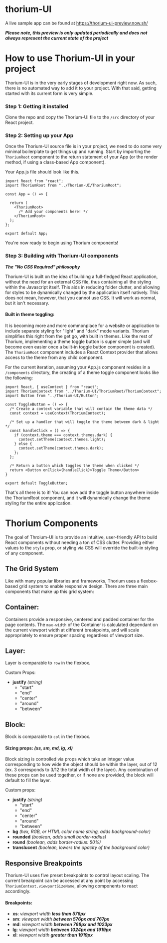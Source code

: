 # thorium-UI
A live sample app can be found at https://thorium-ui-preview.now.sh/

***Please note, this preview is only updated periodically and does not always represent the current state of the project***

# How to use Thorium-UI in your project
Thorium-UI is in the very early stages of development right now. As such, there is no automated way to add it to your project.
With that said, getting started with its current form is very simple.

### Step 1: Getting it installed
Clone the repo and copy the Thorium-UI file to the `/src` directory of your React project.

### Step 2: Setting up your App
Once the Thorium-UI source file is in your project, we need to do some very minimal boilerplate to get things up and running. Start by importing the `ThoriumRoot` component to the return statement of your App (or the render method, if using a class-based App component).

Your App.js file should look like this.

```
import React from "react";
import ThoriumRoot from "../Thorium-UI/ThoriumRoot";

const App = () => {

  return (
    <ThoriumRoot>
      /* Add your components here! */
    </ThoriumRoot>
  );
};

export default App;
```

You're now ready to begin using Thorium components!

### Step 3: Building with Thorium-UI components
***The "No CSS Required" philosophy***

Thorium-UI is built on the idea of building a full-fledged React application, without the need for an external CSS file, thus containing all the styling within the Javascript itself. This aids in reducing folder clutter, and allowing for styles to be dynamically changed by the application itself natively. This does not mean, however, that you cannot use CSS. It will work as normal, but it isn't necessary.

#### Built in theme toggling:
It is becoming more and more commonplace for a website or application to include separate styling for "light" and "dark" mode variants. Thorium simplifies this right from the get go, with built in themes. Like the rest of Thorium, implementing a theme toggle button is super simple (and will become even easier once a built-in toggle button component is created). The `ThoriumRoot` component includes a React Context provider that allows access to the theme from any child component.

For the current iteration, assuming your App.js component resides in a `/components` directory, the creating of a theme toggle component looks like the following:

```
import React, { useContext } from "react";
import ThoriumContext from "../Thorium-UI/ThoriumRoot/ThoriumContext";
import Button from "../Thorium-UI/Button";

const ToggleButton = () => {
  /* Create a context variable that will contain the theme data */
  const context = useContext(ThoriumContext);
  
  /* Set up a handler that will toggle the theme between dark & light */
  const handleClick = () => {
    if (context.theme === context.themes.dark) {
      context.setTheme(context.themes.light);
    } else {
      context.setTheme(context.themes.dark);
    };
  };
  
  /* Return a button which toggles the theme when clicked */
  return <Button onClick={handleClick}>Toggle Theme</Button>
}

export default ToggleButton;
```

That's all there is to it! You can now add the toggle button anywhere inside the ThoriumRoot component, and it will dynamically change the theme styling for the entire application.
# Thorium Components
The goal of Throium-UI is to provide an intuitive, user-friendly API to build React components without needing a ton of CSS clutter. Providing either values to the `style` prop, or styling via CSS will override the built-in styling of any component.
## The Grid System
Like with many popular libraries and frameworks, Thorium uses a flexbox-based grid system to enable responsive design. There are three main components that make up this grid system:
## Container:
Containers provide a responsive, centered and padded container for the page contents. The `max-width` of the Container is calculated dependant on the current viewport width at different breakpoints, and will scale appropriately to ensure proper spacing regardless of viewport size.
## Layer:
Layer is comparable to `row` in the flexbox.

Custom Props:
  - **justify** *(string)*
    + "start"
    + "end"
    + "center"
    + "around"
    + "between"
## Block:
Block is comparable to `col` in the flexbox.

#### Sizing props: *(xs, sm, md, lg, xl)*
Block sizing is controlled via props which take an integer value corresponding to how wide the object should be within the layer, out of 12 (ex. 3 corresponds to 3/12 the total width of the layer). Any combination of these props can be used together, or if none are provided, the block will default to fill the layer.

  Custom props:
  - **justify** *(string)*
    + "start"
    + "end"
    + "center"
    + "around"
    + "between"
  - **bg** *(hex, RGB, or HTML color name string, adds background-color)*
  - **rounded** *(boolean, adds small border-radius)*
  - **round** *(boolean, adds border-radius: 50%)*
  - **translucent** *(boolean, lowers the opacity of the background color)*
 ## Responsive Breakpoints
 Thorium-UI uses five preset breakpoints to control layout scaling. The current breakpoint can be accessed at any point by accessing `ThoriumContext.viewportSizeName`, allowing components to react accordingly.
 #### Breakpoints:
  - **xs**: *viewport width* ***less than 576px***
  - **sm**: *viewport width* ***between 576px and 767px***
  - **md**: *viewport width* ***between 768px and  1023px***
  - **lg**: *viewport width* ***between 1024px and 1919px***
  - **xl**: *viewport width* ***greater than 1919px***
